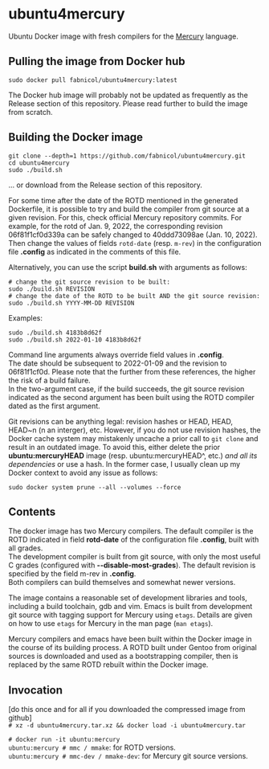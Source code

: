 # ubuntu4mercury

Ubuntu Docker image with fresh compilers for the
[Mercury](https://github.com/Mercury-Language/mercury) language.  

## Pulling the image from Docker hub

    sudo docker pull fabnicol/ubuntu4mercury:latest

The Docker hub image will probably not be updated as frequently as
the Release section of this repository. Please read further to build
the image from scratch.

## Building the Docker image

    git clone --depth=1 https://github.com/fabnicol/ubuntu4mercury.git
    cd ubuntu4mercury
    sudo ./build.sh

... or download from the Release section of this repository.

For some time after the date of the ROTD mentioned in the generated Dockerfile,
it is possible to try and build the compiler from git source at a given
revision. For this, check official Mercury repository commits. For example, 
for the rotd of Jan. 9, 2022, the corresponding revision 06f81f1cf0d339a
can be safely changed to 40ddd73098ae (Jan. 10, 2022). Then change the values
of fields `rotd-date` (resp. `m-rev`) in the configuration file **.config** as 
indicated in the comments of this file.   

Alternatively, you can use the script **build.sh** with arguments as follows:

    # change the git source revision to be built:
    sudo ./build.sh REVISION
    # change the date of the ROTD to be built AND the git source revision:
    sudo ./build.sh YYYY-MM-DD REVISION

Examples:

    sudo ./build.sh 4183b8d62f
    sudo ./build.sh 2022-01-10 4183b8d62f

Command line arguments always override field values in **.config**.  
The date should be subsequent to 2022-01-09 and the revision to 06f81f1cf0d.
Please note that the further from these references, the higher the risk of a
build failure.  
In the two-argument case, if the build succeeds, the git source
revision indicated as the second argument has been built using the ROTD 
compiler dated as the first argument.   

Git revisions can be anything legal: revision hashes or HEAD, HEAD, HEAD~n
(n an interger), etc. However, if you do not use revision hashes, the Docker
cache system may mistakenly uncache a prior call to `git clone` and result
in an outdated image.
To avoid this, either delete the prior **ubuntu:mercuryHEAD**
image (resp. ubuntu:mercuryHEAD^, etc.) *and all its dependencies* or use 
a hash. In the former case, I usually clean up my Docker context to avoid any
issue as follows:   

    sudo docker system prune --all --volumes --force 

## Contents

The docker image has two Mercury compilers.
The default compiler is the ROTD indicated in field **rotd-date** of the
configuration file **.config**, built with all grades.  
The development compiler is built from git source, with only the most
useful C grades (configured with **--disable-most-grades**). The default
revision is specified by the field m-rev in **.config**.  
Both compilers can build themselves and somewhat newer versions.

The image contains a reasonable set of development libraries and tools,
including a build toolchain, gdb and vim.
Emacs is built from development git source with tagging support for
Mercury using `etags`.
Details are given on how to use `etags` for Mercury in the man page
(`man etags`).

Mercury compilers and emacs have been built within the Docker image in
the course of its building process. A ROTD built under Gentoo from
original sources is downloaded and used as a bootstrapping compiler,
then is replaced by the same ROTD rebuilt within the Docker image.

## Invocation

[do this once and for all if you downloaded the compressed image from github]   
`# xz -d ubuntu4mercury.tar.xz && docker load -i ubuntu4mercury.tar`

`# docker run -it ubuntu:mercury`   
`ubuntu:mercury # mmc / mmake`: for ROTD versions.   
`ubuntu:mercury # mmc-dev / mmake-dev`: for Mercury git source versions.   
